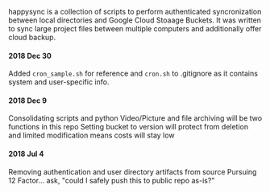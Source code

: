 happysync is a collection of scripts to perform authenticated syncronization between local  directories and Google Cloud Stoaage Buckets. It was written to sync large project files between multiple computers and additionally offer cloud backup.

#### 2018 Dec 30
Added `cron_sample.sh` for reference and `cron.sh` to .gitignore as it contains system and user-specific info.  

#### 2018 Dec 9
Consolidating scripts and python
Video/Picture and file archiving will be two functions in this repo
Setting bucket to version will protect from deletion and limited modification means costs will stay low

#### 2018 Jul 4
Removing authentication and user directory artifacts from source
Pursuing 12 Factor... ask, "could I safely push this to public repo as-is?"

